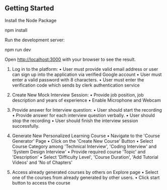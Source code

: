 ## Getting Started

Install the Node Package

npm install

Run the development server:

npm run dev


Open [http://localhost:3000](http://localhost:3000) with your browser to see the result.

1. Log in to the platform:
 • User must provide valid email address or user can sign up into the application via verified Google account
 • User must enter a valid password with 8 characters.
 • User must enter the verification code which sends by clerk authentication service

2. Create New Mock Interview Session:
 • Provide job position, job description and years of experience
 • Enable Microphone and Webcam

3. Provide answer for Interview question:
 • User should start the recording
 • Provide answer for each interview question verbally.
 • User should stop the recording
 • User should finish the interview session successfully.

4. Generate New Personalized Learning Course
 • Navigate to the 'Course Generator' Page
 • Click on the 'Create New Course' Button
 • Select Course Category among 'Technical Interview', 'Coding Interview' and 'System Design Interview'
 • Provide required course 'Topic' and 'Description'
 • Select 'Difficulty Level', 'Course Duration', 'Add Tutorial Videos' and 'No of Chapters'

5. Access already generated courses by others on Explore page
 • Select one of the courses from already generated by other users.
 • Click start button to access the course